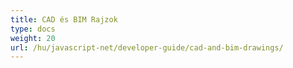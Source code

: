 ```yaml
---
title: CAD és BIM Rajzok
type: docs
weight: 20
url: /hu/javascript-net/developer-guide/cad-and-bim-drawings/
---
```

